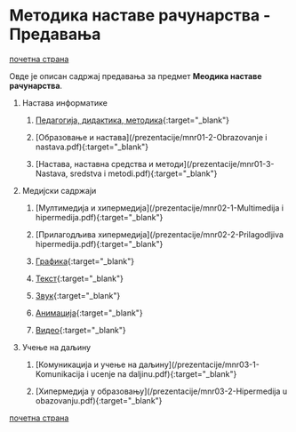 # Методика наставе рачунарства - Предавања  

[почетна страна](../README.md)

Овде је описан садржај предавања за предмет **Меодика наставе рачунарства**.

1. Настава информатике

    1. [Педагогија, дидактика, методика](/prezentacije/mnr01-1-Pedagogija-didaktika-metodika.pdf){:target="_blank"}

    1. [Образовање и настава](/prezentacije/mnr01-2-Obrazovanje i nastava.pdf){:target="_blank"}

    1. [Настава, наставна средства и методи](/prezentacije/mnr01-3-Nastava, sredstva i metodi.pdf){:target="_blank"}

1. Медијски садржаји

    1. [Мултимедија и хипермедија](/prezentacije/mnr02-1-Multimedija i hipermedija.pdf){:target="_blank"}

    1. [Прилагодљива хипермедија](/prezentacije/mnr02-2-Prilagodljiva hipermedija.pdf){:target="_blank"}

    1. [Графика](/prezentacije/mnr02-3-Grafika.pdf){:target="_blank"}

    1. [Текст](/prezentacije/mnr02-4-Tekst.pdf){:target="_blank"}

    1. [Звук](/prezentacije/mnr02-5-Zvuk.pdf){:target="_blank"}

    1. [Анимација](/prezentacije/mnr02-6-Animacija.pdf){:target="_blank"}

    1. [Видео](/prezentacije/mnr02-7-Video.pdf){:target="_blank"}

1. Учење на даљину

    1. [Комуникација и учење на даљину](/prezentacije/mnr03-1-Komunikacija i ucenje na daljinu.pdf){:target="_blank"}

    1. [Хипермедија у образовању](/prezentacije/mnr03-2-Hipermedija u obazovanju.pdf){:target="_blank"}

[почетна страна](../README.md)